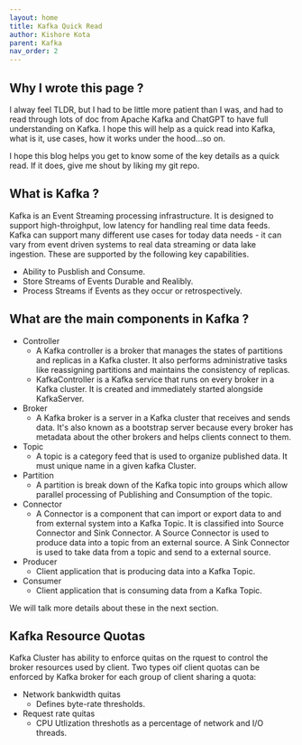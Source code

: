 ```yaml
---
layout: home
title: Kafka Quick Read
author: Kishore Kota
parent: Kafka
nav_order: 2
---
```



## Why I wrote this page ?

I alway feel TLDR, but I had to be little more patient than I was, and had to read through lots of doc from Apache Kafka and ChatGPT to have full understanding on Kafka. I hope this will help as a quick read into Kafka, what is it, use cases, how it works under the hood...so on.

I hope this blog helps you get to know some of the key details as a quick read. If it does, give me shout by liking my git repo.

## What is Kafka ?

Kafka is an Event Streaming processing infrastructure. It is designed to support high-throighput, low latency for handling real time data feeds. Kafka can support many different use cases for today data needs - it can vary from event driven systems to  real data streaming or data lake ingestion. These are supported by the following key capabilities.

- Ability to Pusblish and Consume.
- Store Streams of Events Durable and Realibly.
- Process Streams if Events as they occur or retrospectively.


## What are the main components in Kafka ?

- Controller
  * A Kafka controller is a broker that manages the states of partitions and replicas in a Kafka cluster. It also performs administrative tasks like reassigning partitions and maintains the consistency of replicas. 
  * KafkaController is a Kafka service that runs on every broker in a Kafka cluster. It is created and immediately started alongside KafkaServer.
- Broker
  * A Kafka broker is a server in a Kafka cluster that receives and sends data. It's also known as a bootstrap server because every broker has metadata about the other brokers and helps clients connect to them.
- Topic
  * A topic is a category feed that is used to organize published data. It must unique name in a given kafka Cluster.
- Partition
  * A partition is break down of the Kafka topic into groups which allow  parallel processing of Publishing and Consumption of the topic.
- Connector
  * A Connector is a component that can import or export data to and from external system into a Kafka Topic. It is classified into Source Connector and Sink Connector. A Source Connector is used to produce data into a topic from an external source. A Sink Connector is used to take data from a topic and send to a external source.
- Producer
  * Client application that is producing data into a Kafka Topic.
- Consumer
  * Client application that is consuming data from a Kafka Topic.



We will talk more details about these in the next section.

## Kafka Resource Quotas

Kafka Cluster has ability to enforce quitas on the rquest to control the broker resources used by client. Two types oif client quotas can be enforced by Kafka broker for each group of client sharing a quota:
- Network bankwidth quitas
  * Defines byte-rate thresholds.
- Request rate quitas
  * CPU Utlization threshotls as a percentage of network and I/O threads.